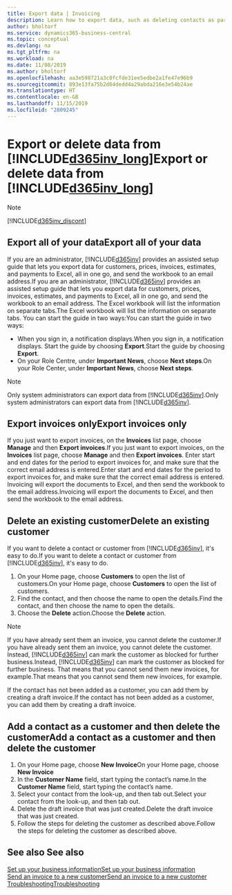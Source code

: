```yaml
---
title: Export data | Invoicing
description: Learn how to export data, such as deleting contacts as part of a data subject request.
author: bholtorf
ms.service: dynamics365-business-central
ms.topic: conceptual
ms.devlang: na
ms.tgt_pltfrm: na
ms.workload: na
ms.date: 11/08/2019
ms.author: bholtorf
ms.openlocfilehash: aa3e598721a3c0fcfde31ee5edbe2a1fe47e96b9
ms.sourcegitcommit: 893e13fa75b2d04dedd4a29abda216e3e54b24ae
ms.translationtype: HT
ms.contentlocale: en-GB
ms.lasthandoff: 11/15/2019
ms.locfileid: "2809245"
---
```

# <a name="export-or-delete-data-from-included365inv_longincludesd365inv_longmd"></a><span data-ttu-id="52f37-103">Export or delete data from [!INCLUDE[d365inv_long](includes/d365inv_long.md)]</span><span class="sxs-lookup"><span data-stu-id="52f37-103">Export or delete data from [!INCLUDE[d365inv_long](includes/d365inv_long.md)]</span></span>
> [!Note]
> [!INCLUDE[d365inv_discont](includes/d365inv_discont.md)]

## <a name="export-all-of-your-data"></a><span data-ttu-id="52f37-104">Export all of your data</span><span class="sxs-lookup"><span data-stu-id="52f37-104">Export all of your data</span></span>
<span data-ttu-id="52f37-105">If you are an administrator, [!INCLUDE[d365inv](includes/d365inv.md)] provides an assisted setup guide that lets you export data for customers, prices, invoices, estimates, and payments to Excel, all in one go, and send the workbook to an email address.</span><span class="sxs-lookup"><span data-stu-id="52f37-105">If you are an administrator, [!INCLUDE[d365inv](includes/d365inv.md)] provides an assisted setup guide that lets you export data for customers, prices, invoices, estimates, and payments to Excel, all in one go, and send the workbook to an email address.</span></span> <span data-ttu-id="52f37-106">The Excel workbook will list the information on separate tabs.</span><span class="sxs-lookup"><span data-stu-id="52f37-106">The Excel workbook will list the information on separate tabs.</span></span> <span data-ttu-id="52f37-107">You can start the guide in two ways:</span><span class="sxs-lookup"><span data-stu-id="52f37-107">You can start the guide in two ways:</span></span>

* <span data-ttu-id="52f37-108">When you sign in, a notification displays.</span><span class="sxs-lookup"><span data-stu-id="52f37-108">When you sign in, a notification displays.</span></span> <span data-ttu-id="52f37-109">Start the guide by choosing **Export**.</span><span class="sxs-lookup"><span data-stu-id="52f37-109">Start the guide by choosing **Export**.</span></span>
* <span data-ttu-id="52f37-110">On your Role Centre, under **Important News**, choose **Next steps**.</span><span class="sxs-lookup"><span data-stu-id="52f37-110">On your Role Center, under **Important News**, choose **Next steps**.</span></span>    

> [!Note]
> <span data-ttu-id="52f37-111">Only system administrators can export data from [!INCLUDE[d365inv](includes/d365inv.md)].</span><span class="sxs-lookup"><span data-stu-id="52f37-111">Only system administrators can export data from [!INCLUDE[d365inv](includes/d365inv.md)].</span></span>

## <a name="export-invoices-only"></a><span data-ttu-id="52f37-112">Export invoices only</span><span class="sxs-lookup"><span data-stu-id="52f37-112">Export invoices only</span></span>
<span data-ttu-id="52f37-113">If you just want to export invoices, on the **Invoices** list page, choose **Manage** and then **Export invoices**.</span><span class="sxs-lookup"><span data-stu-id="52f37-113">If you just want to export invoices, on the **Invoices** list page, choose **Manage** and then **Export invoices**.</span></span> <span data-ttu-id="52f37-114">Enter start and end dates for the period to export invoices for, and make sure that the correct email address is entered.</span><span class="sxs-lookup"><span data-stu-id="52f37-114">Enter start and end dates for the period to export invoices for, and make sure that the correct email address is entered.</span></span> <span data-ttu-id="52f37-115">Invoicing will export the documents to Excel, and then send the workbook to the email address.</span><span class="sxs-lookup"><span data-stu-id="52f37-115">Invoicing will export the documents to Excel, and then send the workbook to the email address.</span></span>

## <a name="delete-an-existing-customer"></a><span data-ttu-id="52f37-116">Delete an existing customer</span><span class="sxs-lookup"><span data-stu-id="52f37-116">Delete an existing customer</span></span>
<span data-ttu-id="52f37-117">If you want to delete a contact or customer from [!INCLUDE[d365inv](includes/d365inv.md)], it's easy to do.</span><span class="sxs-lookup"><span data-stu-id="52f37-117">If you want to delete a contact or customer from [!INCLUDE[d365inv](includes/d365inv.md)], it's easy to do.</span></span>
1. <span data-ttu-id="52f37-118">On your Home page, choose **Customers** to open the list of customers.</span><span class="sxs-lookup"><span data-stu-id="52f37-118">On your Home page, choose **Customers** to open the list of customers.</span></span>
2. <span data-ttu-id="52f37-119">Find the contact, and then choose the name to open the details.</span><span class="sxs-lookup"><span data-stu-id="52f37-119">Find the contact, and then choose the name to open the details.</span></span>
3. <span data-ttu-id="52f37-120">Choose the **Delete** action.</span><span class="sxs-lookup"><span data-stu-id="52f37-120">Choose the **Delete** action.</span></span>

> [!NOTE]
> <span data-ttu-id="52f37-121">If you have already sent them an invoice, you cannot delete the customer.</span><span class="sxs-lookup"><span data-stu-id="52f37-121">If you have already sent them an invoice, you cannot delete the customer.</span></span> <span data-ttu-id="52f37-122">Instead, [!INCLUDE[d365inv](includes/d365inv.md)] can mark the customer as blocked for further business.</span><span class="sxs-lookup"><span data-stu-id="52f37-122">Instead, [!INCLUDE[d365inv](includes/d365inv.md)] can mark the customer as blocked for further business.</span></span> <span data-ttu-id="52f37-123">That means that you cannot send them new invoices, for example.</span><span class="sxs-lookup"><span data-stu-id="52f37-123">That means that you cannot send them new invoices, for example.</span></span>  

<span data-ttu-id="52f37-124">If the contact has not been added as a customer, you can add them by creating a draft invoice.</span><span class="sxs-lookup"><span data-stu-id="52f37-124">If the contact has not been added as a customer, you can add them by creating a draft invoice.</span></span>

## <a name="add-a-contact-as-a-customer-and-then-delete-the-customer"></a><span data-ttu-id="52f37-125">Add a contact as a customer and then delete the customer</span><span class="sxs-lookup"><span data-stu-id="52f37-125">Add a contact as a customer and then delete the customer</span></span>
1. <span data-ttu-id="52f37-126">On your Home page, choose **New Invoice**</span><span class="sxs-lookup"><span data-stu-id="52f37-126">On your Home page, choose **New Invoice**</span></span>
2. <span data-ttu-id="52f37-127">In the **Customer Name** field, start typing the contact’s name.</span><span class="sxs-lookup"><span data-stu-id="52f37-127">In the **Customer Name** field, start typing the contact’s name.</span></span>
3. <span data-ttu-id="52f37-128">Select your contact from the look-up, and then tab out.</span><span class="sxs-lookup"><span data-stu-id="52f37-128">Select your contact from the look-up, and then tab out.</span></span>
4. <span data-ttu-id="52f37-129">Delete the draft invoice that was just created.</span><span class="sxs-lookup"><span data-stu-id="52f37-129">Delete the draft invoice that was just created.</span></span>
5. <span data-ttu-id="52f37-130">Follow the steps for deleting the customer as described above.</span><span class="sxs-lookup"><span data-stu-id="52f37-130">Follow the steps for deleting the customer as described above.</span></span>

## <a name="see-also"></a><span data-ttu-id="52f37-131">See also </span><span class="sxs-lookup"><span data-stu-id="52f37-131">See also</span></span>
[<span data-ttu-id="52f37-132">Set up your business information</span><span class="sxs-lookup"><span data-stu-id="52f37-132">Set up your business information</span></span>](set-up-business-profile.md)  
[<span data-ttu-id="52f37-133">Send an invoice to a new customer</span><span class="sxs-lookup"><span data-stu-id="52f37-133">Send an invoice to a new customer</span></span>](send-invoice.md)  
[<span data-ttu-id="52f37-134">Troubleshooting</span><span class="sxs-lookup"><span data-stu-id="52f37-134">Troubleshooting</span></span>](about-troubleshooting.md)  
